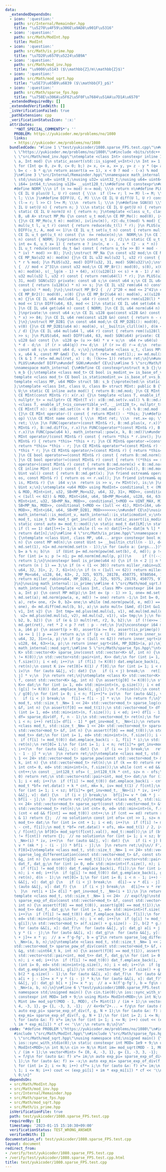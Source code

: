 ```yaml
---
data:
  _extendedDependsOn:
  - icon: ':question:'
    path: src/Internal/Remainder.hpp
    title: "\u5270\u4F59\u306E\u9AD8\u901F\u5316"
  - icon: ':question:'
    path: src/Math/ModInt.hpp
    title: ModInt
  - icon: ':question:'
    path: src/Math/is_prime.hpp
    title: "\u7D20\u6570\u5224\u5B9A"
  - icon: ':question:'
    path: src/Math/mod_inv.hpp
    title: "\u9006\u5143 ($\\mathbb{Z}/m\\mathbb{Z}$)"
  - icon: ':question:'
    path: src/Math/mod_sqrt.hpp
    title: "\u5E73\u65B9\u6839 ($\\mathbb{F}_p$)"
  - icon: ':question:'
    path: src/Math/sparse_fps.hpp
    title: "\u758E\u306A\u5F62\u5F0F\u7684\u51AA\u7D1A\u6570"
  _extendedRequiredBy: []
  _extendedVerifiedWith: []
  _isVerificationFailed: true
  _pathExtension: cpp
  _verificationStatusIcon: ':x:'
  attributes:
    '*NOT_SPECIAL_COMMENTS*': ''
    PROBLEM: https://yukicoder.me/problems/no/1080
    links:
    - https://yukicoder.me/problems/no/1080
  bundledCode: "#line 1 \"test/yukicoder/1080.sparse_FPS.test.cpp\"\n#define PROBLEM\
    \ \"https://yukicoder.me/problems/no/1080\"\n#include <bits/stdc++.h>\n#line 3\
    \ \"src/Math/mod_inv.hpp\"\ntemplate <class Int> constexpr inline Int mod_inv(Int\
    \ a, Int mod) {\n static_assert(std::is_signed_v<Int>);\n Int x= 1, y= 0, b= mod;\n\
    \ for (Int q= 0, z= 0, c= 0; b;) z= x, c= a, x= y, y= z - y * (q= a / b), a= b,\
    \ b= c - b * q;\n return assert(a == 1), x < 0 ? mod - (-x) % mod : x % mod;\n\
    }\n#line 3 \"src/Internal/Remainder.hpp\"\nnamespace math_internal {\nusing namespace\
    \ std;\nusing u8= uint8_t;\nusing u32= uint32_t;\nusing u64= uint64_t;\nusing\
    \ i64= int64_t;\nusing u128= __uint128_t;\n#define CE constexpr\n#define IL inline\n\
    #define NORM \\\n if (n >= mod) n-= mod; \\\n return n\n#define PLUS(U, M) \\\n\
    \ CE IL U plus(U l, U r) const { \\\n  if (l+= r; l >= M) l-= M; \\\n  return\
    \ l; \\\n }\n#define DIFF(U, C, M) \\\n CE IL U diff(U l, U r) const { \\\n  if\
    \ (l-= r; l >> C) l+= M; \\\n  return l; \\\n }\n#define SGN(U) \\\n static CE\
    \ IL U set(U n) { return n; } \\\n static CE IL U get(U n) { return n; } \\\n\
    \ static CE IL U norm(U n) { return n; }\ntemplate <class u_t, class du_t, u8\
    \ B, u8 A> struct MP_Mo {\n const u_t mod;\n CE MP_Mo(): mod(0), iv(0), r2(0)\
    \ {}\n CE MP_Mo(u_t m): mod(m), iv(inv(m)), r2(-du_t(mod) % mod) {}\n CE IL u_t\
    \ mul(u_t l, u_t r) const { return reduce(du_t(l) * r); }\n PLUS(u_t, mod << 1)\n\
    \ DIFF(u_t, A, mod << 1)\n CE IL u_t set(u_t n) const { return mul(n, r2); }\n\
    \ CE IL u_t get(u_t n) const {\n  n= reduce(n);\n  NORM;\n }\n CE IL u_t norm(u_t\
    \ n) const { NORM; }\nprivate:\n const u_t iv, r2;\n static CE u_t inv(u_t n,\
    \ int e= 6, u_t x= 1) { return e ? inv(n, e - 1, x * (2 - x * n)) : x; }\n CE\
    \ IL u_t reduce(const du_t &w) const { return u_t(w >> B) + mod - ((du_t(u_t(w)\
    \ * iv) * mod) >> B); }\n};\nstruct MP_Na {\n const u32 mod;\n CE MP_Na(): mod(0){};\n\
    \ CE MP_Na(u32 m): mod(m) {}\n CE IL u32 mul(u32 l, u32 r) const { return u64(l)\
    \ * r % mod; }\n PLUS(u32, mod) DIFF(u32, 31, mod) SGN(u32)\n};\nstruct MP_Br\
    \ {  // mod < 2^31\n const u32 mod;\n CE MP_Br(): mod(0), s(0), x(0) {}\n CE MP_Br(u32\
    \ m): mod(m), s(__lg(m - 1) + 64), x(((u128(1) << s) + m - 1) / m) {}\n CE IL\
    \ u32 mul(u32 l, u32 r) const { return rem(u64(l) * r); }\n PLUS(u32, mod) DIFF(u32,\
    \ 31, mod) SGN(u32) private: const u8 s;\n const u64 x;\n CE IL u64 quo(u64 n)\
    \ const { return (u128(x) * n) >> s; }\n CE IL u32 rem(u64 n) const { return n\
    \ - quo(n) * mod; }\n};\nstruct MP_Br2 {  // 2^20 < mod <= 2^41\n const u64 mod;\n\
    \ CE MP_Br2(): mod(0), x(0) {}\n CE MP_Br2(u64 m): mod(m), x((u128(1) << 84) /\
    \ m) {}\n CE IL u64 mul(u64 l, u64 r) const { return rem(u128(l) * r); }\n PLUS(u64,\
    \ mod << 1)\n DIFF(u64, 63, mod << 1)\n static CE IL u64 set(u64 n) { return n;\
    \ }\n CE IL u64 get(u64 n) const { NORM; }\n CE IL u64 norm(u64 n) const { NORM;\
    \ }\nprivate:\n const u64 x;\n CE IL u128 quo(const u128 &n) const { return (n\
    \ * x) >> 84; }\n CE IL u64 rem(const u128 &n) const { return n - quo(n) * mod;\
    \ }\n};\nstruct MP_D2B1 {\n const u64 mod;\n CE MP_D2B1(): mod(0), s(0), d(0),\
    \ v(0) {}\n CE MP_D2B1(u64 m): mod(m), s(__builtin_clzll(m)), d(m << s), v(u128(-1)\
    \ / d) {}\n CE IL u64 mul(u64 l, u64 r) const { return rem((u128(l) * r) << s)\
    \ >> s; }\n PLUS(u64, mod) DIFF(u64, 63, mod) SGN(u64) private: CE IL u64 rem(const\
    \ u128 &u) const {\n  u128 q= (u >> 64) * v + u;\n  u64 r= u64(u) - (q >> 64)\
    \ * d - d;\n  if (r > u64(q)) r+= d;\n  if (r >= d) r-= d;\n  return r;\n }\n\
    \ const u8 s;\n const u64 d, v;\n};\ntemplate <class u_t, class MP> CE u_t pow(u_t\
    \ x, u64 k, const MP &md) {\n for (u_t ret= md.set(1);; x= md.mul(x, x))\n  if\
    \ (k & 1 ? ret= md.mul(ret, x) : 0; !(k>>= 1)) return ret;\n}\n#undef NORM\n#undef\
    \ PLUS\n#undef DIFF\n#undef SGN\n#undef CE\n}\n#line 5 \"src/Math/ModInt.hpp\"\
    \nnamespace math_internal {\n#define CE constexpr\nstruct m_b {};\nstruct s_b:\
    \ m_b {};\ntemplate <class mod_t> CE bool is_modint_v= is_base_of_v<m_b, mod_t>;\n\
    template <class mod_t> CE bool is_staticmodint_v= is_base_of_v<s_b, mod_t>;\n\
    template <class MP, u64 MOD> struct SB: s_b {\nprotected:\n static CE MP md= MP(MOD);\n\
    };\ntemplate <class Int, class U, class B> struct MInt: public B {\n using Uint=\
    \ U;\n static CE inline auto mod() { return B::md.mod; }\n CE MInt(): x(0) {}\n\
    \ CE MInt(const MInt& r): x(r.x) {}\n template <class T, enable_if_t<is_modint_v<T>,\
    \ nullptr_t> = nullptr> CE MInt(T v): x(B::md.set(v.val() % B::md.mod)) {}\n template\
    \ <class T, enable_if_t<is_convertible_v<T, __int128_t>, nullptr_t> = nullptr>\
    \ CE MInt(T n): x(B::md.set((n < 0 ? B::md.mod - (-n) % B::md.mod : n % B::md.mod)))\
    \ {}\n CE MInt operator-() const { return MInt() - *this; }\n#define FUNC(name,\
    \ op) \\\n CE MInt name const { \\\n  MInt ret; \\\n  ret.x= op; \\\n  return\
    \ ret; \\\n }\n FUNC(operator+(const MInt& r), B::md.plus(x, r.x))\n FUNC(operator-(const\
    \ MInt& r), B::md.diff(x, r.x))\n FUNC(operator*(const MInt& r), B::md.mul(x,\
    \ r.x))\n FUNC(pow(u64 k), math_internal::pow(x, k, B::md))\n#undef FUNC\n CE\
    \ MInt operator/(const MInt& r) const { return *this * r.inv(); }\n CE MInt& operator+=(const\
    \ MInt& r) { return *this= *this + r; }\n CE MInt& operator-=(const MInt& r) {\
    \ return *this= *this - r; }\n CE MInt& operator*=(const MInt& r) { return *this=\
    \ *this * r; }\n CE MInt& operator/=(const MInt& r) { return *this= *this / r;\
    \ }\n CE bool operator==(const MInt& r) const { return B::md.norm(x) == B::md.norm(r.x);\
    \ }\n CE bool operator!=(const MInt& r) const { return !(*this == r); }\n CE bool\
    \ operator<(const MInt& r) const { return B::md.norm(x) < B::md.norm(r.x); }\n\
    \ CE inline MInt inv() const { return mod_inv<Int>(val(), B::md.mod); }\n CE inline\
    \ Uint val() const { return B::md.get(x); }\n friend ostream& operator<<(ostream&\
    \ os, const MInt& r) { return os << r.val(); }\n friend istream& operator>>(istream&\
    \ is, MInt& r) {\n  i64 v;\n  return is >> v, r= MInt(v), is;\n }\nprivate:\n\
    \ Uint x;\n};\ntemplate <u64 MOD> using ModInt= conditional_t < (MOD < (1 << 30))\
    \ & MOD, MInt<int, u32, SB<MP_Mo<u32, u64, 32, 31>, MOD>>, conditional_t<(MOD\
    \ < (1ull << 62)) & MOD, MInt<i64, u64, SB<MP_Mo<u64, u128, 64, 63>, MOD>>, conditional_t<MOD<INT_MAX,\
    \ MInt<int, u32, SB<MP_Na, MOD>>, conditional_t<MOD <= UINT_MAX, MInt<i64, u32,\
    \ SB<MP_Na, MOD>>, conditional_t<MOD <= (1ull << 41), MInt<i64, u64, SB<MP_Br2,\
    \ MOD>>, MInt<i64, u64, SB<MP_D2B1, MOD>>>>>>>;\n#undef CE\n}\nusing math_internal::ModInt,\
    \ math_internal::is_modint_v, math_internal::is_staticmodint_v;\ntemplate <class\
    \ mod_t, size_t LM> mod_t get_inv(int n) {\n static_assert(is_modint_v<mod_t>);\n\
    \ static const auto m= mod_t::mod();\n static mod_t dat[LM];\n static int l= 1;\n\
    \ if (l == 1) dat[l++]= 1;\n while (l <= n) dat[l++]= dat[m % l] * (m - m / l);\n\
    \ return dat[n];\n}\n#line 4 \"src/Math/is_prime.hpp\"\nnamespace math_internal\
    \ {\ntemplate <class Uint, class MP, u64... args> constexpr bool miller_rabin(Uint\
    \ n) {\n const MP md(n);\n const Uint s= __builtin_ctzll(n - 1), d= n >> s, one=\
    \ md.set(1), n1= md.norm(md.set(n - 1));\n for (auto a: {args...})\n  if (Uint\
    \ b= a % n; b)\n   if (Uint p= md.norm(pow(md.set(b), d, md)); p != one)\n   \
    \ for (int i= s; p != n1; p= md.norm(md.mul(p, p)))\n     if (!(--i)) return 0;\n\
    \ return 1;\n}\nconstexpr bool is_prime(u64 n) {\n if (n < 2 || n % 6 % 4 != 1)\
    \ return (n | 1) == 3;\n if (n < (1 << 30)) return miller_rabin<u32, MP_Mo<u32,\
    \ u64, 32, 31>, 2, 7, 61>(n);\n if (n < (1ull << 62)) return miller_rabin<u64,\
    \ MP_Mo<u64, u128, 64, 63>, 2, 325, 9375, 28178, 450775, 9780504, 1795265022>(n);\n\
    \ return miller_rabin<u64, MP_D2B1, 2, 325, 9375, 28178, 450775, 9780504, 1795265022>(n);\n\
    }\n}\nusing math_internal::is_prime;\n#line 4 \"src/Math/mod_sqrt.hpp\"\nnamespace\
    \ math_internal {\ntemplate <class Int, class MP> constexpr i64 inner_sqrt(Int\
    \ a, Int p) {\n const MP md(p);\n Int e= (p - 1) >> 1, one= md.set(1);\n if (a=\
    \ md.set(a); md.norm(pow(a, e, md)) != one) return -1;\n Int b= 0, d= md.diff(0,\
    \ a), ret= one, r2= 0, b2= one;\n while (md.norm(pow(d, e, md)) == one) b= md.plus(b,\
    \ one), d= md.diff(md.mul(b, b), a);\n auto mult= [&md, d](Int &u1, Int &u2, Int\
    \ v1, Int v2) {\n  Int tmp= md.plus(md.mul(u1, v1), md.mul(md.mul(u2, v2), d));\n\
    \  u2= md.plus(md.mul(u1, v2), md.mul(u2, v1)), u1= tmp;\n };\n for (++e;; mult(b,\
    \ b2, b, b2)) {\n  if (e & 1) mult(ret, r2, b, b2);\n  if (!(e>>= 1)) return ret=\
    \ md.get(ret), ret * 2 < p ? ret : p - ret;\n }\n}\nconstexpr i64 mod_sqrt(i64\
    \ a, i64 p) {\n assert(p > 0), assert(a >= 0), assert(is_prime(p)), a%= p;\n if\
    \ (a <= 1 || p == 2) return a;\n if (p < (1 << 30)) return inner_sqrt<int, MP_Mo<u32,\
    \ u64, 32, 31>>(a, p);\n if (p < (1ull << 62)) return inner_sqrt<i64, MP_Mo<u64,\
    \ u128, 64, 63>>(a, p);\n return inner_sqrt<i64, MP_D2B1>(a, p);\n}\n}\nusing\
    \ math_internal::mod_sqrt;\n#line 5 \"src/Math/sparse_fps.hpp\"\ntemplate <class\
    \ K> std::vector<K> sparse_inv(const std::vector<K> &f, int n) {\n assert(f[0]\
    \ != K(0));\n std::vector<std::pair<int, K>> dat;\n for (int i= 1, ed= std::min<int>(n,\
    \ f.size()); i < ed; i++)\n  if (f[i] != K(0)) dat.emplace_back(i, f[i]);\n std::vector<K>\
    \ ret(n);\n const K iv= ret[0]= K(1) / f[0];\n for (int i= 1; i < n; ret[i++]*=\
    \ iv)\n  for (auto &&[j, v]: dat) {\n   if (i < j) break;\n   ret[i]-= ret[i -\
    \ j] * v;\n  }\n return ret;\n}\ntemplate <class K> std::vector<K> sparse_div(std::vector<K>\
    \ f, const std::vector<K> &g, int n) {\n assert(g[0] != K(0));\n std::vector<std::pair<int,\
    \ K>> dat;\n for (int i= 1, ed= std::min<int>(n, g.size()); i < ed; i++)\n  if\
    \ (g[i] != K(0)) dat.emplace_back(i, g[i]);\n f.resize(n);\n const K iv= K(1)\
    \ / g[0];\n for (int i= 0; i < n; f[i++]*= iv)\n  for (auto &&[j, v]: dat) {\n\
    \   if (i < j) break;\n   f[i]-= f[i - j] * v;\n  }\n return f;\n}\ntemplate <class\
    \ mod_t, std::size_t _Nm= 1 << 24> std::vector<mod_t> sparse_log(const std::vector<mod_t>\
    \ &f, int n) {\n assert(f[0] == mod_t(1));\n std::vector<mod_t> df(n - 1);\n for\
    \ (int i= 1, ed= std::min<int>(n, f.size()); i < ed; i++) df[i - 1]+= f[i] * i;\n\
    \ df= sparse_div(df, f, n - 1);\n std::vector<mod_t> ret(n);\n for (int i= 1;\
    \ i < n; i++) ret[i]= df[i - 1] * get_inv<mod_t, _Nm>(i);\n return ret;\n}\ntemplate\
    \ <class mod_t, std::size_t _Nm= 1 << 24> std::vector<mod_t> sparse_exp(const\
    \ std::vector<mod_t> &f, int n) {\n assert(f[0] == mod_t(0));\n std::vector<std::pair<int,\
    \ mod_t>> dat;\n for (int i= 1, ed= std::min<int>(n, f.size()); i < ed; i++)\n\
    \  if (f[i] != mod_t(0)) dat.emplace_back(i - 1, f[i] * i);\n std::vector<mod_t>\
    \ ret(n);\n ret[0]= 1;\n for (int i= 1; i < n; ret[i]*= get_inv<mod_t, _Nm>(i),\
    \ i++)\n  for (auto &&[j, v]: dat) {\n   if (i <= j) break;\n   ret[i]+= ret[i\
    \ - 1 - j] * v;\n  }\n return ret;\n}\ntemplate <class mod_t, std::size_t _Nm=\
    \ 1 << 24> std::vector<mod_t> sparse_pow(const std::vector<mod_t> &f, std::uint64_t\
    \ k, int n) {\n std::vector<mod_t> ret(n);\n if (k == 0) return ret[0]= 1, ret;\n\
    \ int cnt= 0, ed= std::min<int>(n, f.size());\n while (cnt < ed && f[cnt] == mod_t(0))\
    \ cnt++;\n const __int128_t ofs= (__int128_t)k * cnt, sz= n - ofs;\n if (sz <=\
    \ 0) return ret;\n std::vector<std::pair<int, mod_t>> dat;\n for (int i= cnt +\
    \ 1; i < ed; i++)\n  if (f[i] != mod_t(0)) dat.emplace_back(i - cnt, f[i]);\n\
    \ mod_t *bf= ret.data() + k * cnt, mk= k, iv= mod_t(1) / f[cnt];\n bf[0]= f[cnt].pow(k);\n\
    \ for (int i= 1; i < sz; bf[i]*= get_inv<mod_t, _Nm>(i) * iv, i++)\n  for (auto\
    \ &&[j, v]: dat) {\n   if (i < j) break;\n   bf[i]+= v * (mk * j - (i - j)) *\
    \ bf[i - j];\n  }\n return ret;\n}\ntemplate <class mod_t, std::size_t _Nm= 1\
    \ << 24> std::vector<mod_t> sparse_sqrt(const std::vector<mod_t> &f, int n) {\n\
    \ std::vector<mod_t> ret(n);\n int cnt= 0, ed= std::min<int>(n, f.size());\n while\
    \ (cnt < ed && f[cnt] == mod_t(0)) cnt++;\n if (cnt == ed) return ret;\n if (cnt\
    \ & 1) return {};  // no solution\n const int ofs= cnt >> 1, sz= n - ofs;\n std::vector<std::pair<int,\
    \ mod_t>> dat;\n for (int i= cnt + 1; i < ed; i++)\n  if (f[i] != mod_t(0)) dat.emplace_back(i\
    \ - cnt, f[i]);\n mod_t *bf= ret.data() + ofs, mk= mod_t(1) / 2, iv= mod_t(1)\
    \ / f[cnt];\n bf[0]= mod_sqrt(f[cnt].val(), mod_t::mod());\n if (bf[0] * bf[0]\
    \ != f[cnt]) return {};  // no solution\n for (int i= 1; i < sz; bf[i]*= get_inv<mod_t,\
    \ _Nm>(i) * iv, i++)\n  for (auto &&[j, v]: dat) {\n   if (i < j) break;\n   bf[i]+=\
    \ v * (mk * j - (i - j)) * bf[i - j];\n  }\n return ret;\n}\n// F'/F = f(x)/g(x),\
    \ F[0]=1\ntemplate <class mod_t, std::size_t _Nm= 1 << 24> std::vector<mod_t>\
    \ sparse_log_differentiation(const std::vector<mod_t> &f, const std::vector<mod_t>\
    \ &g, int n) {\n assert(g[0] == mod_t(1));\n std::vector<std::pair<int, mod_t>>\
    \ dat_f, dat_g;\n for (int i= 0, ed= std::min<int>(f.size(), n); i < ed; i++)\n\
    \  if (f[i] != mod_t(0)) dat_f.emplace_back(i, f[i]);\n for (int i= 1, ed= std::min<int>(g.size(),\
    \ n); i < ed; i++)\n  if (g[i] != mod_t(0)) dat_g.emplace_back(i, g[i]);\n std::vector<mod_t>\
    \ ret(n), d(n - 1);\n ret[0]= 1;\n for (int i= 0; i < n - 1; i++) {\n  for (auto\
    \ &&[j, v]: dat_g) {\n   if (i < j) break;\n   d[i]-= v * d[i - j];\n  }\n  for\
    \ (auto &&[j, v]: dat_f) {\n   if (i < j) break;\n   d[i]+= v * ret[i - j];\n\
    \  }\n  ret[i + 1]= d[i] * get_inv<mod_t, _Nm>(i + 1);\n }\n return ret;\n}\n\
    template <class mod_t, std::size_t _Nm= 1 << 24>  // exp(f/g)\nstd::vector<mod_t>\
    \ sparse_exp_of_div(const std::vector<mod_t> &f, const std::vector<mod_t> &g,\
    \ int n) {\n assert(f[0] == mod_t(0)), assert(g[0] == mod_t(1));\n std::vector<std::pair<int,\
    \ mod_t>> dat_f, dat_g;\n for (int i= 1, ed= std::min<int>(f.size(), n); i < ed;\
    \ i++)\n  if (f[i] != mod_t(0)) dat_f.emplace_back(i, f[i]);\n for (int i= 0,\
    \ ed= std::min<int>(g.size(), n); i < ed; i++)\n  if (g[i] != mod_t(0)) dat_g.emplace_back(i,\
    \ g[i]);\n std::vector<mod_t> a(f.size() + g.size() - 2), b(2 * g.size() - 1);\n\
    \ for (auto &&[i, x]: dat_f)\n  for (auto &&[j, y]: dat_g) a[i + j - 1]+= x *\
    \ y * (i - j);\n for (auto &&[i, x]: dat_g)\n  for (auto &&[j, y]: dat_g) b[i\
    \ + j]+= x * y;  // a = f'g-fg', b = g^2\n return sparse_log_differentiation<mod_t,\
    \ _Nm>(a, b, n);\n}\ntemplate <class mod_t, std::size_t _Nm= 1 << 24>  // (f/g)^k\n\
    std::vector<mod_t> sparse_pow_of_div(const std::vector<mod_t> &f, const std::vector<mod_t>\
    \ &g, std::uint64_t k, int n) {\n assert(f[0] == mod_t(1)), assert(g[0] == mod_t(1));\n\
    \ std::vector<std::pair<int, mod_t>> dat_f, dat_g;\n for (int i= 0, ed= std::min<int>(f.size(),\
    \ n); i < ed; i++)\n  if (f[i] != mod_t(0)) dat_f.emplace_back(i, f[i]);\n for\
    \ (int i= 0, ed= std::min<int>(g.size(), n); i < ed; i++)\n  if (g[i] != mod_t(0))\
    \ dat_g.emplace_back(i, g[i]);\n std::vector<mod_t> a(f.size() + g.size() - 2),\
    \ b(2 * g.size() - 1);\n for (auto &&[i, x]: dat_f)\n  for (auto &&[j, y]: dat_g)\
    \ a[i + j - 1]+= x * y * (i - j) * k;\n for (auto &&[i, x]: dat_f)\n  for (auto\
    \ &&[j, y]: dat_g) b[i + j]+= x * y;  // a = k(f'g-fg'), b = fg\n return sparse_log_differentiation<mod_t,\
    \ _Nm>(a, b, n);\n}\n#line 6 \"test/yukicoder/1080.sparse_FPS.test.cpp\"\nusing\
    \ namespace std;\nsigned main() {\n cin.tie(0);\n ios::sync_with_stdio(0);\n static\
    \ constexpr int MOD= 1e9 + 9;\n using Mint= ModInt<MOD>;\n int N;\n cin >> N;\n\
    \ Mint im= mod_sqrt(MOD - 1, MOD), cf= Mint(1) / (im + 1);\n vector<Mint> f= {0,\
    \ 4, -3, 1}, g= {1, -3, 3, -1};  // 4x+9x^2+... = f/g\n for (auto &x: f) x*= im;\n\
    \ auto exp_pi= sparse_exp_of_div(f, g, N + 1);\n for (auto &x: f) x= -x;\n auto\
    \ exp_mi= sparse_exp_of_div(f, g, N + 1);\n for (int i= 2; i <= N; i++) cf*= i;\n\
    \ for (auto &x: f) x*= im;\n for (int i= 1; i <= N; i++) cout << (exp_pi[i] +\
    \ im * exp_mi[i]) * cf << '\\n';\n return 0;\n}\n"
  code: "#define PROBLEM \"https://yukicoder.me/problems/no/1080\"\n#include <bits/stdc++.h>\n\
    #include \"src/Math/ModInt.hpp\"\n#include \"src/Math/sparse_fps.hpp\"\n#include\
    \ \"src/Math/mod_sqrt.hpp\"\nusing namespace std;\nsigned main() {\n cin.tie(0);\n\
    \ ios::sync_with_stdio(0);\n static constexpr int MOD= 1e9 + 9;\n using Mint=\
    \ ModInt<MOD>;\n int N;\n cin >> N;\n Mint im= mod_sqrt(MOD - 1, MOD), cf= Mint(1)\
    \ / (im + 1);\n vector<Mint> f= {0, 4, -3, 1}, g= {1, -3, 3, -1};  // 4x+9x^2+...\
    \ = f/g\n for (auto &x: f) x*= im;\n auto exp_pi= sparse_exp_of_div(f, g, N +\
    \ 1);\n for (auto &x: f) x= -x;\n auto exp_mi= sparse_exp_of_div(f, g, N + 1);\n\
    \ for (int i= 2; i <= N; i++) cf*= i;\n for (auto &x: f) x*= im;\n for (int i=\
    \ 1; i <= N; i++) cout << (exp_pi[i] + im * exp_mi[i]) * cf << '\\n';\n return\
    \ 0;\n}"
  dependsOn:
  - src/Math/ModInt.hpp
  - src/Math/mod_inv.hpp
  - src/Internal/Remainder.hpp
  - src/Math/sparse_fps.hpp
  - src/Math/mod_sqrt.hpp
  - src/Math/is_prime.hpp
  isVerificationFile: true
  path: test/yukicoder/1080.sparse_FPS.test.cpp
  requiredBy: []
  timestamp: '2023-01-15 15:10:38+09:00'
  verificationStatus: TEST_WRONG_ANSWER
  verifiedWith: []
documentation_of: test/yukicoder/1080.sparse_FPS.test.cpp
layout: document
redirect_from:
- /verify/test/yukicoder/1080.sparse_FPS.test.cpp
- /verify/test/yukicoder/1080.sparse_FPS.test.cpp.html
title: test/yukicoder/1080.sparse_FPS.test.cpp
---
```

